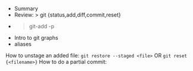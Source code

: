 - Summary
- Review: > git {status,add,diff,commit,reset}
- > git-add -p
- Intro to git graphs
- aliases

How to unstage an added file:
    `git restore --staged <file>`
    OR
    `git reset {<filename>}`
How to do a partial commit:
    
